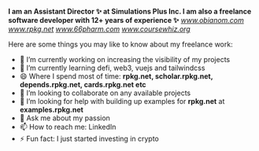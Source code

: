 __I am an Assistant Director ✨ at Simulations Plus Inc. I am also a freelance software developer with 12+ years of experience ✨__
_www.obianom.com_ _www.rpkg.net_ _www.66pharm.com_ _www.coursewhiz.org_

Here are some things you may like to know about my freelance work:

- 🔭 I’m currently working on increasing the visibility of my projects 
- 🌱 I’m currently learning defi, web3, vuejs and tailwindcss
- 😄 Where I spend most of time: __rpkg.net, scholar.rpkg.net, depends.rpkg.net, cards.rpkg.net etc__
- 👯 I’m looking to collaborate on any available projects
- 🤔 I’m looking for help with building up examples for __rpkg.net__ at __examples.rpkg.net__
- 💬 Ask me about my passion
- 📫 How to reach me: LinkedIn
- ⚡ Fun fact: I just started investing in crypto

